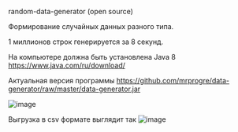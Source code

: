random-data-generator (open source)

Формирование случайных данных разного типа.

1 миллионов строк генерируется за 8 секунд.

На компьютере должна быть установлена Java 8 
https://www.java.com/ru/download/

Актуальная версия программы 
https://github.com/mrprogre/data-generator/raw/master/data-generator.jar

![image](https://user-images.githubusercontent.com/45883640/187094733-77f4ad87-fc50-45ac-8e74-d4566c291f2d.png)

Выгрузка в csv формате выглядит так
![image](https://user-images.githubusercontent.com/45883640/187095086-439e1d38-949d-41de-9379-009ae37d544c.png)
